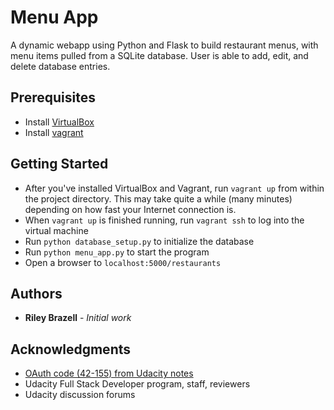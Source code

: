 # Menu App
A dynamic webapp using Python and Flask to build restaurant menus, with menu 
items pulled from a SQLite database. User is able to add, edit, and delete
database entries.

## Prerequisites
- Install [VirtualBox](https://www.virtualbox.org/wiki/Downloads)
- Install [vagrant](https://www.vagrantup.com/downloads.html)

## Getting Started

- After you've installed VirtualBox and Vagrant, run `vagrant up` from within
the project directory. This may take quite a while (many minutes) depending 
on how fast your Internet connection is.
- When `vagrant up` is finished running, run `vagrant ssh` to log into the
virtual machine
- Run `python database_setup.py` to initialize the database
- Run `python menu_app.py` to start the program
- Open a browser to `localhost:5000/restaurants`

## Authors

* **Riley Brazell** - *Initial work*

## Acknowledgments

* [OAuth code (42-155) from Udacity notes](https://github.com/udacity/ud330/tree/master/Lesson2)
* Udacity Full Stack Developer program, staff, reviewers
* Udacity discussion forums